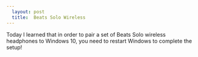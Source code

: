 ```yaml
---
  layout: post
  title:  Beats Solo Wireless
---
```


Today I learned that in order to pair a set of Beats Solo wireless headphones to Windows 10, you need to restart Windows to complete the setup!
